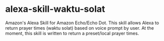# alexa-skill-waktu-solat
Amazon's Alexa Skill for Amazon Echo/Echo Dot. This skill allows Alexa to return prayer times (waktu solat) based on voice prompt by user. At the moment, this skill is written to return a preset/local prayer times.
